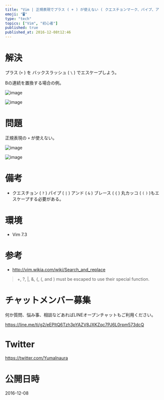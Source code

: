 ```yaml
---
title: "Vim | 正規表現でプラス ( + ) が使えない ( クエスチョンマーク、パイプ、アンド、ブレース、丸カッコも )"
emoji: "🖥"
type: "tech"
topics: ["Vim", "初心者"]
published: true
published_at: 2016-12-08t12:46
---
```


# 解決

プラス (`+` ) を バックスラッシュ ( `\` ) でエスケープしよう。

Bの連続を置換する場合の例。

![image](https://qiita-image-store.s3.amazonaws.com/0/89618/99d403f8-58e7-3628-17e2-73c998041fb7.png)

![image](https://qiita-image-store.s3.amazonaws.com/0/89618/0fbcaec7-22c6-a820-c35d-1786c6d65eaa.png)

# 問題

正規表現の `+` が使えない。

![image](https://qiita-image-store.s3.amazonaws.com/0/89618/824d7497-2428-8534-a765-fc15103e3425.png)

![image](https://qiita-image-store.s3.amazonaws.com/0/89618/e5f760a0-3577-3fa1-3537-e77710f65a3b.png)

# 備考

- クエスチョン ( `?` ) パイプ ( `|` ) アンド ( `&` ) ブレース ( `{` ) 丸カッコ ( `(` `)` )もエスケープする必要がある。


# 環境

- Vim 7.3

# 参考

- http://vim.wikia.com/wiki/Search_and_replace

>+, ?, |, &, {, (, and ) must be escaped to use their special function.








<!-- Update From Qiita API -->

# チャットメンバー募集


何か質問、悩み事、相談などあればLINEオープンチャットもご利用ください。

https://line.me/ti/g2/eEPltQ6Tzh3pYAZV8JXKZqc7PJ6L0rpm573dcQ





# Twitter


https://twitter.com/YumaInaura


<!-- Update From Qiita API -->



# 公開日時

2016-12-08
